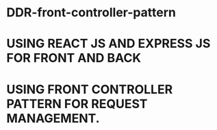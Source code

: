 # DDR-front-controller-pattern
# USING REACT JS AND EXPRESS JS FOR FRONT AND BACK
# USING FRONT CONTROLLER PATTERN FOR REQUEST MANAGEMENT.